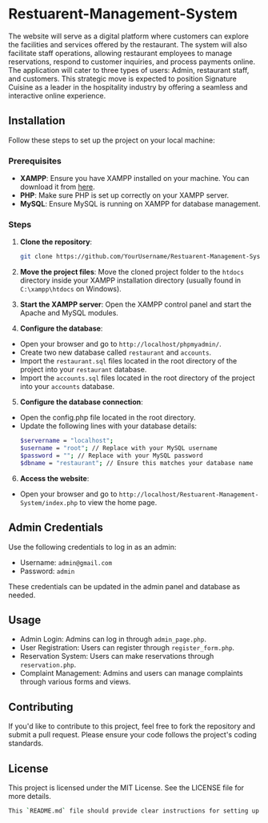 # Restuarent-Management-System
The website will serve as a digital platform where customers can explore the facilities and services offered by the restaurant. The system will also facilitate staff operations, allowing restaurant employees to manage reservations, respond to customer inquiries, and process payments online. The application will cater to three types of users: Admin, restaurant staff, and customers. This strategic move is expected to position Signature Cuisine as a leader in the hospitality industry by offering a seamless and interactive online experience.

## Installation

Follow these steps to set up the project on your local machine:

### Prerequisites

- **XAMPP**: Ensure you have XAMPP installed on your machine. You can download it from [here](https://www.apachefriends.org/index.html).
- **PHP**: Make sure PHP is set up correctly on your XAMPP server.
- **MySQL**: Ensure MySQL is running on XAMPP for database management.

### Steps

1. **Clone the repository**:
   ```bash
   git clone https://github.com/YourUsername/Restuarent-Management-System.git

2. **Move the project files**: Move the cloned project folder to the `htdocs` directory inside your XAMPP installation directory (usually found in `C:\xampp\htdocs` on Windows).

3. **Start the XAMPP server**: Open the XAMPP control panel and start the Apache and MySQL modules.

4. **Configure the database**:

- Open your browser and go to `http://localhost/phpmyadmin/`.
- Create two new database called `restaurant` and `accounts`.
- Import the `restaurant.sql` files located in the root directory of the project into your `restaurant` database.
- Import the `accounts.sql` files located in the root directory of the project into your `accounts` database.

5. **Configure the database connection**:

- Open the config.php file located in the root directory.
- Update the following lines with your database details:
  ```bash
  $servername = "localhost";
  $username = "root"; // Replace with your MySQL username
  $password = ""; // Replace with your MySQL password
  $dbname = "restaurant"; // Ensure this matches your database name

6. **Access the website**:
- Open your browser and go to `http://localhost/Restuarent-Management-System/index.php` to view the home page.

## Admin Credentials
Use the following credentials to log in as an admin:
  - Username: `admin@gmail.com`
  - Password: `admin`

These credentials can be updated in the admin panel and database as needed.

## Usage
- Admin Login: Admins can log in through `admin_page.php`.
- User Registration: Users can register through `register_form.php`.
- Reservation System: Users can make reservations through `reservation.php`.
- Complaint Management: Admins and users can manage complaints through various forms and views.

## Contributing
If you'd like to contribute to this project, feel free to fork the repository and submit a pull request. Please ensure your code follows the project's coding standards.

## License
This project is licensed under the MIT License. See the LICENSE file for more details.
```bash
This `README.md` file should provide clear instructions for setting up and using your Complaint Management System. You can modify it as needed to fit any additional details specific to your project.

